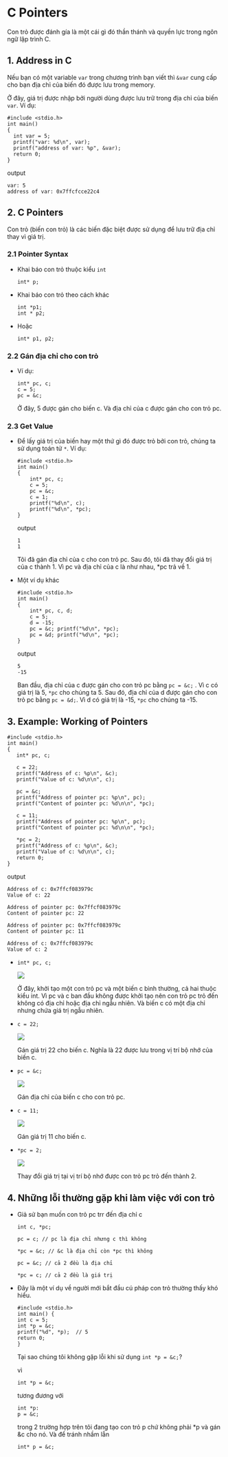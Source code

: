 # C Pointers

Con trỏ được đánh gía là một cái gì đó thần thánh và quyền lực trong ngôn ngữ lập trình C. 

## 1. Address in C

Nếu bạn có một variable `var` trong chương trình bạn viết thì `&var` cung cấp cho bạn địa chỉ của biến đó được lưu trong memory. 

Ở đây, giá trị được nhập bởi người dùng được lưu trữ trong địa chỉ của biến `var`. Ví dụ: 

```
#include <stdio.h>
int main()
{
  int var = 5;
  printf("var: %d\n", var);
  printf("address of var: %p", &var);  
  return 0;
}
```

output

```
var: 5
address of var: 0x7ffcfcce22c4
```

## 2. C Pointers

Con trỏ (biến con trỏ) là các biến đặc biệt được sử dụng để lưu trữ địa chỉ thay vì giá trị.

### 2.1 Pointer Syntax

- Khai báo con trỏ thuộc kiểu `int`

    ```
    int* p;
    ```

- Khai báo con trỏ theo cách khác

    ```
    int *p1;
    int * p2;
    ```
- Hoặc 

    ```
    int* p1, p2;
    ```

### 2.2 Gán địa chỉ cho con trỏ

- Ví dụ: 

    ```
    int* pc, c;
    c = 5;
    pc = &c;
    ```

    Ở đây, 5 được gán cho biến c. Và địa chỉ của c được gán cho con trỏ pc.

### 2.3 Get Value

- Để lấy giá trị của biến hay một thứ gì đó được trỏ bởi con trỏ, chúng ta sử dụng toán tử  `*`. Ví dụ:

    ```
    #include <stdio.h>
    int main()
    {
        int* pc, c;
        c = 5;
        pc = &c;
        c = 1;
        printf("%d\n", c);
        printf("%d\n", *pc);
    }
    ```

    output 
    ```
    1
    1
    ```

    Tôi đã gán địa chỉ của c cho con trỏ pc. Sau đó, tôi đã thay đổi giá trị của c thành 1. Vì pc và địa chỉ của c là như nhau, *pc trả về 1.


- Một ví dụ khác 

    ```
    #include <stdio.h>
    int main()
    {
        int* pc, c, d;
        c = 5;
        d = -15;
        pc = &c; printf("%d\n", *pc); 
        pc = &d; printf("%d\n", *pc); 
    }    
    ```

    output

    ```
    5
    -15
    ```

    Ban đầu, địa chỉ của c được gán cho con trỏ pc bằng `pc = &c;` . Vì c có giá trị là 5, `*pc` cho chúng ta 5. Sau đó, địa chỉ của d được gán cho con trỏ pc bằng `pc = &d;`. Vì d có giá trị là -15, `*pc` cho chúng ta -15.

## 3. Example: Working of Pointers

```
#include <stdio.h>
int main()
{
   int* pc, c;
   
   c = 22;
   printf("Address of c: %p\n", &c);
   printf("Value of c: %d\n\n", c);  
   
   pc = &c;
   printf("Address of pointer pc: %p\n", pc);
   printf("Content of pointer pc: %d\n\n", *pc); 
   
   c = 11;
   printf("Address of pointer pc: %p\n", pc);
   printf("Content of pointer pc: %d\n\n", *pc); 
   
   *pc = 2;
   printf("Address of c: %p\n", &c);
   printf("Value of c: %d\n\n", c); 
   return 0;
}
```

output 

```
Address of c: 0x7ffcf083979c
Value of c: 22

Address of pointer pc: 0x7ffcf083979c
Content of pointer pc: 22

Address of pointer pc: 0x7ffcf083979c
Content of pointer pc: 11

Address of c: 0x7ffcf083979c
Value of c: 2
```

- `int* pc, c;`

    <img src=img/pointer-1.jpg>

    Ở đây, khởi tạo một con trỏ pc và một biến c bình thường, cả hai thuộc kiểu int. Vì pc và c ban đầu không được khởi tạo nên con trỏ pc trỏ đến không có địa chỉ hoặc địa chỉ ngẫu nhiên. Và biến c có một địa chỉ nhưng chứa giá trị ngẫu nhiên.

- `c = 22;`

    <img src=img/pointer-2.jpg>

    Gán giá trị 22 cho biến c. Nghĩa là 22 được lưu trong vị trí bộ nhớ của biến c.

- `pc = &c;`

    <img src=img/pointer-3.jpg>

    Gán địa chỉ của biến c cho con trỏ pc.

- `c = 11;`

    <img src=img/pointer-4.jpg>

    Gán giá trị 11 cho biến c.

- `*pc = 2;`

    <img src=img/pointer-5.jpg>

    Thay đổi giá trị tại vị trí bộ nhớ được con trỏ pc trỏ đến thành 2.

## 4. Những lỗi thường gặp khi làm việc với con trỏ

- Giả sử bạn muốn con trỏ pc trr đến địa chỉ c 

    ```
    int c, *pc;

    pc = c; // pc là địa chỉ nhưng c thì không

    *pc = &c; // &c là địa chỉ còn *pc thì không

    pc = &c; // cả 2 đều là địa chỉ

    *pc = c; // cả 2 đều là giá trị

    ```

- Đây là một ví dụ về người mới bắt đầu cú pháp con trỏ thường thấy khó hiểu.

    ```
    #include <stdio.h>
    int main() {
    int c = 5;
    int *p = &c;
    printf("%d", *p);  // 5
    return 0; 
    }
    ```

    Tại sao chúng tôi không gặp lỗi khi sử dụng `int *p = &c;`?

    vì 

    ```
    int *p = &c;
    ```

    tương đương với 

    ```
    int *p:
    p = &c;
    ```

    trong 2 trường hợp trên tôi đang tạo con trỏ p chứ không phải *p và gán &c cho nó. Và để tránh nhầm lẫn 

    ```
    int* p = &c;
    ```